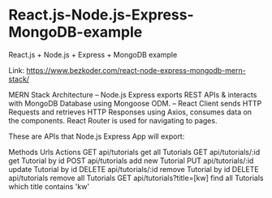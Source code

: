# React.js-Node.js-Express-MongoDB-example
React.js + Node.js + Express + MongoDB example

Link: https://www.bezkoder.com/react-node-express-mongodb-mern-stack/


MERN Stack Architecture
– Node.js Express exports REST APIs & interacts with MongoDB Database using Mongoose ODM.
– React Client sends HTTP Requests and retrieves HTTP Responses using Axios, consumes data on the components. React Router is used for navigating to pages.


These are APIs that Node.js Express App will export:

Methods	Urls	Actions
GET	api/tutorials	get all Tutorials
GET	api/tutorials/:id	get Tutorial by id
POST	api/tutorials	add new Tutorial
PUT	api/tutorials/:id	update Tutorial by id
DELETE	api/tutorials/:id	remove Tutorial by id
DELETE	api/tutorials	remove all Tutorials
GET	api/tutorials?title=[kw]	find all Tutorials which title contains 'kw'

